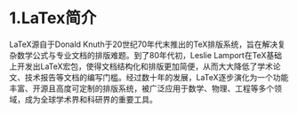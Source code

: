 # 1.LaTex简介

LaTeX源自于Donald Knuth于20世纪70年代末推出的TeX排版系统，旨在解决复杂数学公式与专业文档的排版难题。到了80年代初，Leslie Lamport在TeX基础上开发出LaTeX宏包，使得文档结构化和排版更加简便，从而大大降低了学术论文、技术报告等文档的编写门槛。经过数十年的发展，LaTeX逐步演化为一个功能丰富、开源且高度可定制的排版系统，被广泛应用于数学、物理、工程等多个领域，成为全球学术界和科研界的重要工具。  
